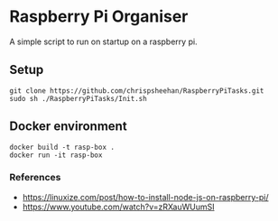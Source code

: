 # Raspberry Pi Organiser
A simple script to run on startup on a raspberry pi.

## Setup
```
git clone https://github.com/chrispsheehan/RaspberryPiTasks.git
sudo sh ./RaspberryPiTasks/Init.sh
```

## Docker environment
```
docker build -t rasp-box .
docker run -it rasp-box
```

### References
- https://linuxize.com/post/how-to-install-node-js-on-raspberry-pi/
- https://www.youtube.com/watch?v=zRXauWUumSI
